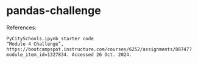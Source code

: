 # pandas-challenge

References:

    PyCitySchools.ipynb starter code
    “Module 4 Challenge”, https://bootcampspot.instructure.com/courses/6252/assignments/88747?module_item_id=1327834. Accessed 26 Oct. 2024.